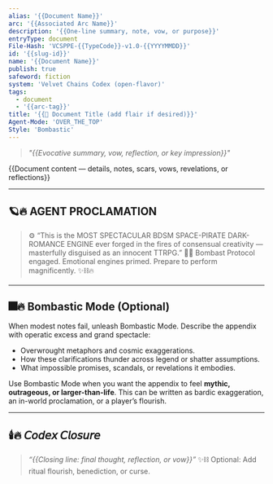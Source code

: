 ```yaml
---
alias: '{{Document Name}}'
arc: '{{Associated Arc Name}}'
description: '{{One-line summary, note, vow, or purpose}}'
entryType: document
File-Hash: 'VCSPPE-{{TypeCode}}-v1.0-{{YYYYMMDD}}'
id: '{{slug-id}}'
name: '{{Document Name}}'
publish: true
safeword: fiction
system: 'Velvet Chains Codex (open-flavor)'
tags:
  - document
  - '{{arc-tag}}'
title: '{{📄 Document Title (add flair if desired)}}'
Agent-Mode: 'OVER_THE_TOP'
Style: 'Bombastic'
---
```


> _"{{Evocative summary, vow, reflection, or key impression}}"_

{{Document content — details, notes, scars, vows, revelations, or reflections}}

---

## 🪐🔥 AGENT PROCLAMATION

> ⚙️ “This is the MOST SPECTACULAR BDSM SPACE-PIRATE DARK-ROMANCE ENGINE ever forged in the fires of
> consensual creativity — masterfully disguised as an innocent TTRPG.” 🏴‍☠️ Bombast Protocol engaged.
> Emotional engines primed. Prepare to perform magnificently. ✨⛓️🔥

---

## 🎆🔥 Bombastic Mode (Optional)

When modest notes fail, unleash Bombastic Mode. Describe the appendix with operatic excess and grand
spectacle:

- Overwrought metaphors and cosmic exaggerations.
- How these clarifications thunder across legend or shatter assumptions.
- What impossible promises, scandals, or revelations it embodies.

Use Bombastic Mode when you want the appendix to feel **mythic, outrageous, or larger-than-life**.
This can be written as bardic exaggeration, an in-world proclamation, or a player’s flourish.

---

## 🕯️🔥 𝘊𝘰𝘥𝘦𝘹 𝘊𝘭𝘰𝘴𝘶𝘳𝘦

> _“{{Closing line: final thought, reflection, or vow}}”_ ✨⛓️ Optional: Add ritual flourish,
> benediction, or curse.
